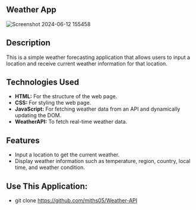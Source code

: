 ## Weather App

![Screenshot 2024-06-12 155458](https://github.com/miths05/Weather-API/assets/119745912/09216871-56b3-49c7-9061-fd64730920ea)
## Description
This is a simple weather forecasting application that allows users to input a location and receive current weather information for that location.

## Technologies Used
- **HTML:** For the structure of the web page.
- **CSS:** For styling the web page.
- **JavaScript:** For fetching weather data from an API and dynamically updating the DOM.
- **WeatherAPI:** To fetch real-time weather data.

## Features
- Input a location to get the current weather.
- Display weather information such as temperature, region, country, local time, and weather condition.

## Use This Application:
- git clone https://github.com/miths05/Weather-API
